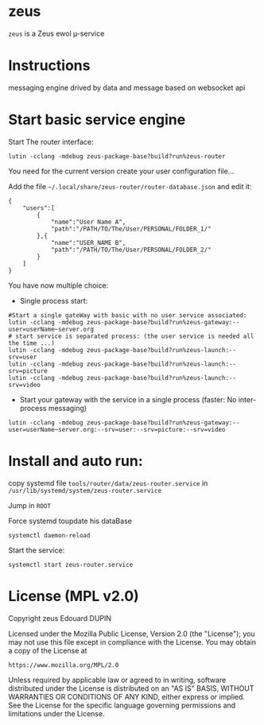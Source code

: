 zeus
====

`zeus` is a Zeus ewol µ-service

Instructions
============

messaging engine drived by data and message based on websocket api

Start basic service engine
==========================

Start The router interface:
```
lutin -cclang -mdebug zeus-package-base?build?run%zeus-router
```

You need for the current version create your user configuration file...

Add the file ```~/.local/share/zeus-router/router-database.json``` and edit it:

```
{
	"users":[
		{
			"name":"User Name A",
			"path":"/PATH/TO/The/User/PERSONAL/FOLDER_1/"
		},{
			"name":"USER_NAME B",
			"path":"/PATH/TO/The/User/PERSONAL/FOLDER_2/"
		}
	]
}
```

You have now multiple choice:

* Single process start:

```
#Start a single gateWay with basic with no user service associated:
lutin -cclang -mdebug zeus-package-base?build?run%zeus-gateway:--user=userName~server.org
# start service is separated process: (the user service is needed all the time ...)
lutin -cclang -mdebug zeus-package-base?build?run%zeus-launch:--srv=user
lutin -cclang -mdebug zeus-package-base?build?run%zeus-launch:--srv=picture
lutin -cclang -mdebug zeus-package-base?build?run%zeus-launch:--srv=video
```

* Start your gateway with the service in a single process (faster: No inter-process messaging)

```
lutin -cclang -mdebug zeus-package-base?build?run%zeus-gateway:--user=userName~server.org:--srv=user:--srv=picture:--srv=video
```

Install and auto run:
=====================

copy systemd file ```tools/router/data/zeus-router.service``` in ```/usr/lib/systemd/system/zeus-router.service```

Jump in ```ROOT```

Force systemd toupdate his dataBase

	systemctl daemon-reload

Start the service:

	systemctl start zeus-router.service




License (MPL v2.0)
=====================
Copyright zeus Edouard DUPIN

Licensed under the Mozilla Public License, Version 2.0 (the "License");
you may not use this file except in compliance with the License.
You may obtain a copy of the License at

    https://www.mozilla.org/MPL/2.0

Unless required by applicable law or agreed to in writing, software
distributed under the License is distributed on an "AS IS" BASIS,
WITHOUT WARRANTIES OR CONDITIONS OF ANY KIND, either express or implied.
See the License for the specific language governing permissions and
limitations under the License.


